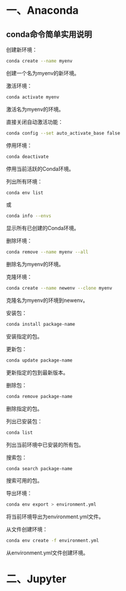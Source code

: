 # 一、Anaconda


## conda命令简单实用说明

创建新环境：
```bash
conda create --name myenv
```
创建一个名为myenv的新环境。


激活环境：
```bash
conda activate myenv
```
激活名为myenv的环境。


直接关闭自动激活功能：
```bash
conda config --set auto_activate_base false
```

停用环境：
```bash
conda deactivate
```
停用当前活跃的Conda环境。


列出所有环境：
```bash
conda env list
```
或
```bash
conda info --envs
```
显示所有已创建的Conda环境。


删除环境：
```bash
conda remove --name myenv --all
```
删除名为myenv的环境。


克隆环境：
```bash
conda create --name newenv --clone myenv
```
克隆名为myenv的环境到newenv。

安装包：
```bash
conda install package-name
```
安装指定的包。

更新包：
```bash
conda update package-name
```
更新指定的包到最新版本。

删除包：
```bash
conda remove package-name
```
删除指定的包。

列出已安装包：
```bash
conda list
```
列出当前环境中已安装的所有包。

搜索包：
```bash
conda search package-name
```
搜索可用的包。

导出环境：
```bash
conda env export > environment.yml
```
将当前环境导出为environment.yml文件。

从文件创建环境：
```bash
conda env create -f environment.yml
```
从environment.yml文件创建环境。

# 二、Jupyter

